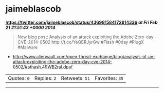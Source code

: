 # jaimeblascob
**https://twitter.com/jaimeblascob/status/436981584172814336 _at Fri Feb 21 21:51:43 +0000 2014_**
<blockquote>
New blog post: Analysis of an attack exploiting the Adobe Zero-day - CVE-2014-0502 http://t.co/YeQERJyrGw
#Flash #0day #PlugX #Malware
</blockquote>

* http://www.alienvault.com/open-threat-exchange/blog/analysis-of-an-attack-exploiting-the-adobe-zero-day-cve-2014-0502/#sthash.49WB2ral.dpuf

<table><tr>
<td>Quotes: <code>0</code></td>
<td>Replies: <code>2</code></td>
<td>Retweets: <code>51</code></td>
<td>Favorites: <code>39</code></td>
</tr></table>

---

